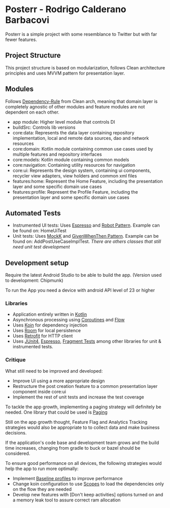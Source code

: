 # Posterr - Rodrigo Calderano Barbacovi

Posterr is a simple project with some resemblance to Twitter but with far fewer features.

## Project Structure

This project structure is based on modularization, follows Clean architecture principles and uses MVVM pattern for presentation layer.

## Modules

Follows [Dependency-Rule](https://khalilstemmler.com/wiki/dependency-rule/) from Clean arch, meaning that domain layer is completely agnostic of other modules and feature modules are not dependent on each other.

- app module: Higher level module that controls DI
- buildSrc: Controls lib versions
- core:data: Represents the data layer containing repository implementation, local and remote data sources, dao and network resources
- core:domain: Kotlin module containing common use cases used by multiple features and repository interfaces
- core:models: Kotlin module containing common models
- core:navigation: Containing utility resources for navigation
- core:ui: Represents the design system, containing ui components, recycler view adapters, view holders and common xml files
- features:home: Represent the Home Feature, including the presentation layer and some specific domain use cases
- features:profile: Represent the Profile Feature, including the presentation layer and some specific domain use cases

## Automated Tests

- Instrumented UI tests: Uses [Espresso](https://developer.android.com/training/testing/espresso) and [Robot Pattern](https://jakewharton.com/testing-robots/). Example can be found on: HomeUiTest
- Unit tests: Uses [MockK](https://mockk.io/) and [GivenWhenThen Pattern](https://martinfowler.com/bliki/GivenWhenThen.html). Example can be found on: AddPostUseCaseImplTest. *There are others classes that still need unit test development*

## Development setup

Require the latest Android Studio to be able to build the app. (Version used to development: Chipmunk)

To run the App you need a device with android API level of 23 or higher 

### Libraries

- Application entirely written in [Kotlin](https://kotlinlang.org)
- Asynchronous processing using [Coroutines](https://kotlin.github.io/kotlinx.coroutines/) and [Flow](https://kotlinlang.org/docs/flow.html)
- Uses [Koin](https://github.com/InsertKoinIO/koin) for dependency injection
- Uses [Room](https://developer.android.com/jetpack/androidx/releases/room) for local persistence
- Uses [Retrofit](https://square.github.io/retrofit/) for HTTP client
- Uses [JUnit4](https://developer.android.com/training/testing/junit-rules), [Espresso](https://developer.android.com/training/testing/espresso), [Fragment Tests](https://developer.android.com/guide/fragments/test) among other libraries for unit & instrumented tests.

### Critique

What still need to be improved and developed:

- Improve UI using a more appropriate design
- Restructure the post creation feature to a common presentation layer component inside core:ui
- Implement the rest of unit tests and increase the test coverage

To tackle the app growth, implementing a paging strategy will definitely be needed. One library that could be used is [Paging](https://developer.android.com/topic/libraries/architecture/paging)

Still on the app growth thought, Feature Flag and Analytics Tracking strategies would also be appropriate to to collect data and make business decisions.

If the application's code base and development team grows and the build time increases, changing from gradle to buck or bazel should be considered.

To ensure good performance on all devices, the following strategies would help the app to run more optimally:

- Implement [Baseline profiles](https://developer.android.com/topic/performance/baselineprofiles/overview) to improve performance 
- Change koin configuration to use [Scopes](https://insert-koin.io/docs/reference/koin-core/scopes) to load the dependencies only on the flow they are needed
- Develop new features with [Don't keep activities] options turned on and a memory leak tool to assure correct ram allocation
